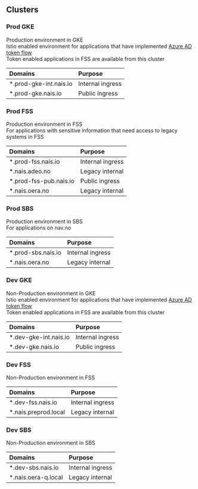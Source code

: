 ## Clusters

### Prod GKE
Production environment in GKE   
Istio enabled environment for applications that have implemented [Azure AD token flow](/content/authnz/)   
Token enabled applications in FSS are available from this cluster

| Domains                    | Purpose            |
| :------------------------- | :----------------- |
| *.prod-gke-int.nais.io     | Internal ingress   |
| *.prod-gke.nais.io         | Public ingress     |

### Prod FSS
Production environment in FSS   
For applications with sensitive information that need access to legacy systems in FSS

| Domains                    | Purpose            |
| :------------------------- | :----------------- |
| *.prod-fss.nais.io         | Internal ingress   |
| *.nais.adeo.no             | Legacy internal    |
| *.prod-fss-pub.nais.io     | Public ingress     |
| *.nais.oera.no             | Legacy internal    |

### Prod SBS
Production environment in SBS   
For applications on nav.no

| Domains                    | Purpose            |
| :------------------------- | :----------------- |
| *.prod-sbs.nais.io         | Internal ingress   |
| *.nais.oera.no             | Legacy internal    |

### Dev GKE
Non-Production environment in GKE   
Istio enabled environment for applications that have implemented [Azure AD token flow](/content/authnz/)   
Token enabled applications in FSS are available from this cluster

| Domains                    | Purpose            |
| :------------------------- | :----------------- |
| *.dev-gke-int.nais.io      | Internal ingress   |
| *.dev-gke.nais.io          | Public ingress     |

### Dev FSS
Non-Production environment in FSS   

| Domains                    | Purpose            |
| :------------------------- | :----------------- |
| *.dev-fss.nais.io          | Internal ingress   |
| *.nais.preprod.local       | Legacy internal    |

### Dev SBS
Non-Production environment in SBS   

| Domains                    | Purpose            |
| :------------------------- | :----------------- |
| *.dev-sbs.nais.io          | Internal ingress   |
| *.nais.oera-q.local        | Legacy internal    |
